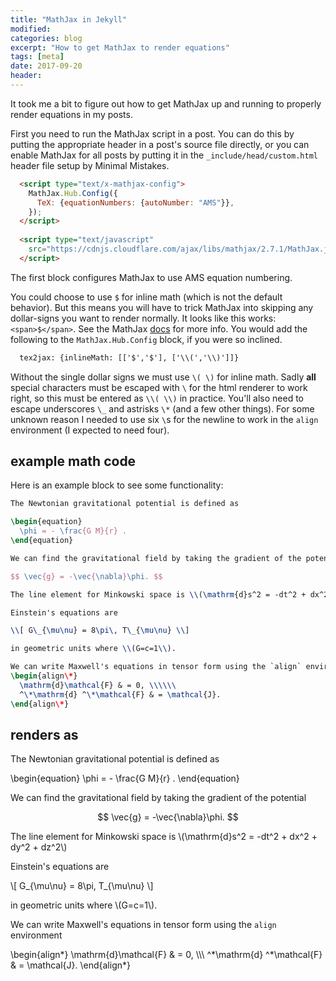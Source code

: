 ```yaml
---
title: "MathJax in Jekyll"
modified:
categories: blog
excerpt: "How to get MathJax to render equations"
tags: [meta]
date: 2017-09-20
header:
---
```


It took me a bit to figure out how to get MathJax up and running to properly render equations in my posts.

First you need to run the MathJax script in a post.
You can do this by putting the appropriate header in a post's source file directly,
or you can enable MathJax for all posts by putting it in the `_include/head/custom.html` header file setup by Minimal Mistakes.

```html
  <script type="text/x-mathjax-config">
    MathJax.Hub.Config({
      TeX: {equationNumbers: {autoNumber: "AMS"}},
    });
  </script>
  
  <script type="text/javascript" 
    src="https://cdnjs.cloudflare.com/ajax/libs/mathjax/2.7.1/MathJax.js?config=TeX-MML-AM_CHTML">
  </script>
```

The first block configures MathJax to use AMS equation numbering.

You could choose to use `$` for inline math (which is not the default behavior).
But this means you will have to trick MathJax into skipping any dollar-signs you want to render normally.
It looks like this works: `<span>$</span>`.
See the MathJax [docs](http://docs.mathjax.org/en/latest/tex.html#tex-support) for more info.
You would add the following to the `MathJax.Hub.Config` block, if you were so inclined.
```html
  tex2jax: {inlineMath: [['$','$'], ['\\(','\\)']]}
```

Without the single dollar signs we must use `\( \)` for inline math.
Sadly **all** special characters must be escaped with `\` for the html renderer to work right,
so this must be entered as `\\( \\)` in practice.
You'll also need to escape underscores `\_` and astrisks `\*` (and a few other things).
For some unknown reason I needed to use six `\`s for the newline to work in the `align` environment (I expected to need four).

## example math code

Here is an example block to see some functionality:

```latex
The Newtonian gravitational potential is defined as

\begin{equation}
  \phi = - \frac{G M}{r} .
\end{equation}

We can find the gravitational field by taking the gradient of the potential

$$ \vec{g} = -\vec{\nabla}\phi. $$

The line element for Minkowski space is \\(\mathrm{d}s^2 = -dt^2 + dx^2 + dy^2 + dz^2\\)

Einstein's equations are

\\[ G\_{\mu\nu} = 8\pi\, T\_{\mu\nu} \\]

in geometric units where \\(G=c=1\\).

We can write Maxwell's equations in tensor form using the `align` environment
\begin{align\*}
  \mathrm{d}\mathcal{F} & = 0, \\\\\\
  ^\*\mathrm{d} ^\*\mathcal{F} & = \mathcal{J}.
\end{align\*}
```

## renders as


The Newtonian gravitational potential is defined as

\begin{equation}
  \phi = - \frac{G M}{r} .
\end{equation}

We can find the gravitational field by taking the gradient of the potential

$$ \vec{g} = -\vec{\nabla}\phi. $$

The line element for Minkowski space is \\(\mathrm{d}s^2 = -dt^2 + dx^2 + dy^2 + dz^2\\)

Einstein's equations are

\\[ G\_{\mu\nu} = 8\pi\, T\_{\mu\nu} \\]

in geometric units where \\(G=c=1\\).

We can write Maxwell's equations in tensor form using the `align` environment

\begin{align\*}
  \mathrm{d}\mathcal{F} & = 0, \\\\\\
  ^\*\mathrm{d} ^\*\mathcal{F} & = \mathcal{J}.
\end{align\*}



